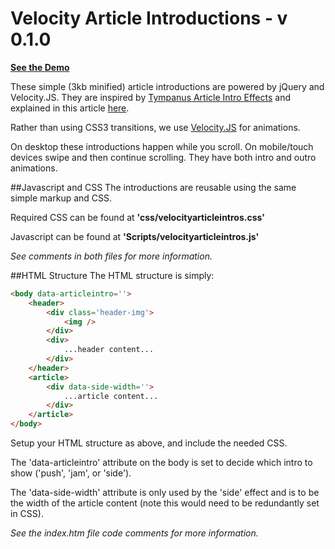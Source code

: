Velocity Article Introductions - v 0.1.0
========================================

<strong><a href="http://www.anthonypalicea.com/velocityarticleintros">See the Demo</a></strong>


These simple (3kb minified) article introductions are powered by jQuery and Velocity.JS. They are inspired by <a href="http://tympanus.net/Development/ArticleIntroEffects/">Tympanus Article Intro Effects</a> and explained in this article <a href="http://tympanus.net/codrops/2014/05/22/inspiration-for-article-intro-effects/">here</a>.

Rather than using CSS3 transitions, we use <a href="http://velocityjs.org">Velocity.JS</a> for animations.

On desktop these introductions happen while you scroll. On mobile/touch devices swipe and then continue scrolling. They have both intro and outro animations.

##Javascript and CSS
The introductions are reusable using the same simple markup and CSS.

Required CSS can be found at <strong>'css/velocityarticleintros.css'</strong>

Javascript can be found at <strong>'Scripts/velocityarticleintros.js'</strong>

<em>See comments in both files for more information.</em>

##HTML Structure
The HTML structure is simply:

```html
<body data-articleintro=''>
    <header>
        <div class='header-img'>
            <img />
        </div>
        <div>
            ...header content...
        </div>
    </header>
    <article>
        <div data-side-width=''>
            ...article content...
        </div>
    </article>
</body>
```

Setup your HTML structure as above, and include the needed CSS.

The 'data-articleintro' attribute on the body is set to decide which intro to show ('push', 'jam', or 'side').

The 'data-side-width' attribute is only used by the 'side' effect and is to be the width of the article content (note this would need to be redundantly set in CSS).

<em>See the index.htm file code comments for more information.</em>